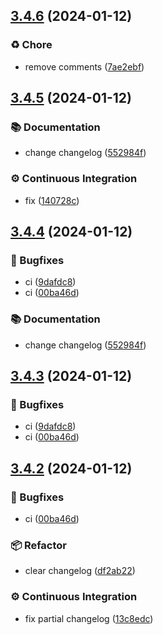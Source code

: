 ## [3.4.6](https://github.com/seitin/release-code/compare/3.4.5...3.4.6) (2024-01-12)


### ♻️ Chore

* remove comments ([7ae2ebf](https://github.com/seitin/release-code/commit/7ae2ebfaed1b485e577362db60d2005edfe7cd83))
## [3.4.5](https://github.com/seitin/release-code/compare/3.4.4...3.4.5) (2024-01-12)


### 📚 Documentation

* change changelog ([552984f](https://github.com/seitin/release-code/commit/552984f34e9f5df11f28e9b2b0f5078a30ebb10c))


### ⚙️ Continuous Integration

* fix ([140728c](https://github.com/seitin/release-code/commit/140728c1ed6c967e565d4466e5d29717f0275d3b))
## [3.4.4](https://github.com/seitin/release-code/compare/3.4.2...3.4.4) (2024-01-12)


### 🐛 Bugfixes

* ci ([9dafdc8](https://github.com/seitin/release-code/commit/9dafdc88726cb05ee359063dda36e1831b938d5d))
* ci ([00ba46d](https://github.com/seitin/release-code/commit/00ba46d758c25d5191485fcfbb3c33537209b209))


### 📚 Documentation

* change changelog ([552984f](https://github.com/seitin/release-code/commit/552984f34e9f5df11f28e9b2b0f5078a30ebb10c))
## [3.4.3](https://github.com/seitin/release-code/compare/3.4.2...3.4.3) (2024-01-12)


### 🐛 Bugfixes

* ci ([9dafdc8](https://github.com/seitin/release-code/commit/9dafdc88726cb05ee359063dda36e1831b938d5d))
* ci ([00ba46d](https://github.com/seitin/release-code/commit/00ba46d758c25d5191485fcfbb3c33537209b209))

## [3.4.2](https://github.com/seitin/release-code/compare/3.4.1...3.4.2) (2024-01-12)


### 🐛 Bugfixes

* ci ([00ba46d](https://github.com/seitin/release-code/commit/00ba46d758c25d5191485fcfbb3c33537209b209))


### 📦 Refactor

* clear changelog ([df2ab22](https://github.com/seitin/release-code/commit/df2ab22a33cc54e23c2d5d23b69874efa973f740))


### ⚙️ Continuous Integration

* fix partial changelog ([13c8edc](https://github.com/seitin/release-code/commit/13c8edc7e0ab3fbe47672fde54afce07c438b5a1))

